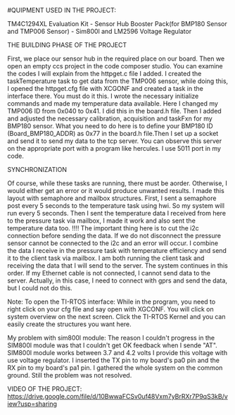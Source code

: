 #QUIPMENT USED IN THE PROJECT:

TM4C1294XL Evaluation Kit - Sensor Hub Booster Pack(for BMP180 Sensor and TMP006 Sensor) - Sim800l and LM2596 Voltage Regulator

THE BUILDING PHASE OF THE PROJECT

First, we place our sensor hub in the required place on our board. Then we open an empty ccs project in the code composer studio. You can examine the codes I will explain from the httpget.c file I added. I created the taskTemperature task to get data from the TMP006 sensor, while doing this, I opened the httpget.cfg file with XCGONF and created a task in the interface there. You must do it this. I wrote the necessary initialize commands and made my temperature data available. Here I changed my TMP006 ID from  0x040 to 0x41. I did this in the board.h file. Then I added and adjusted the necessary calibration, acquisition and taskFxn for my BMP180 sensor. What you need to do here is to define your BMP180 ID (Board_BMP180_ADDR) as 0x77 in the board.h file.Then I set up a socket and send it to send my data to the tcp server. You can observe this server on the appropriate port with a program like hercules. I use 5011 port in my code.

SYNCHRONIZATION

Of course, while these tasks are running, there must be aorder. Otherwise, I would either get an error or it would produce unwanted results. I made this layout with semaphore and mailbox structures. First, I sent a semaphore post every 5 seconds to the temperature task using hwi. So my system will run every 5 seconds. Then I sent the temperature data I received from here to the pressure task via mailbox, I made it work and also sent the temperature data too. !!!! The important thing here is to cut the i2c connection before sending the data. If we do not disconnect the pressure sensor cannot be connected to the i2c and an error will occur. I combine the data I receive in the pressure task with temperature efficiency and send it to the client task via mailbox. I am both running the client task and receiving the data that I will send to the server. The system continues in this order. If my Ethernet cable is not connected, I cannot send data to the server. Actually, in this case, I need to connect with gprs and send the data, but I could not do this.

Note: To open the TI-RTOS interface: While in the program, you need to right click on your cfg file and say open with XGCONF. You will click on system overview on the next screen. Click the TI-RTOS Kernel and you can easily create the structures you want here.

My problem with sim800l module: The reason I couldn't progress in the SIM800l module was that I couldn't get OK feedback when I sende "AT". SIM800l module works between 3.7 and 4.2 volts I provide this voltage with use voltage regulator. I inserted the TX pin to my board's pa0 pin and the RX pin to my board's pa1 pin. I gathered the whole system on the common ground. Still the problem was not resolved.

VIDEO OF THE PROJECT:   https://drive.google.com/file/d/10BwwaFCSv0uf48Vxm7yBrRXr7P9qS3kB/view?usp=sharing
